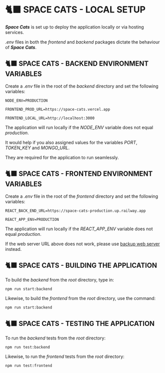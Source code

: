 # 🐈‍⬛ SPACE CATS - LOCAL SETUP

**_Space Cats_** is set up to deploy the application locally or via hosting services.

_.env_ files in both the _frontend_ and _backend_ packages dictate the behaviour of **_Space Cats_**.

## 🐈‍⬛ SPACE CATS - BACKEND ENVIRONMENT VARIABLES

Create a _.env_ file in the root of the _backend_ directory and set the following variables:

```
NODE_ENV=PRODUCTION

FRONTEND_PROD_URL=https://space-cats.vercel.app

FRONTEND_LOCAL_URL=http://localhost:3000
```

The application will run locally if the _NODE_ENV_ variable does not equal _production_.

It would help if you also assigned values for the variables _PORT_, _TOKEN_KEY_ and _MONGO_URL_.

They are required for the application to run seamlessly.

## 🐈‍⬛ SPACE CATS - FRONTEND ENVIRONMENT VARIABLES

Create a _.env_ file in the root of the _frontend_ directory and set the following variables:

```
REACT_BACK_END_URL=https://space-cats-production.up.railway.app

REACT_APP_ENV=PRODUCTION
```

The application will run locally if the _REACT_APP_ENV_ variable does not equal _production_.

If the web server URL above does not work, please use [backup web server](deployments.md) instead.

## 🐈‍⬛ SPACE CATS - BUILDING THE APPLICATION

To build the _backend_ from the _root_ directory, type in:

```
npm run start:backend
```

Likewise, to build the _frontend_ from the _root_ directory, use the command:

```
npm run start:backend
```

## 🐈‍⬛ SPACE CATS - TESTING THE APPLICATION

To run the _backend_ tests from the _root_ directory:

```
npm run test:backend
```

Likewise, to run the _frontend_ tests from the _root_ directory:

```
npm run test:frontend
```
